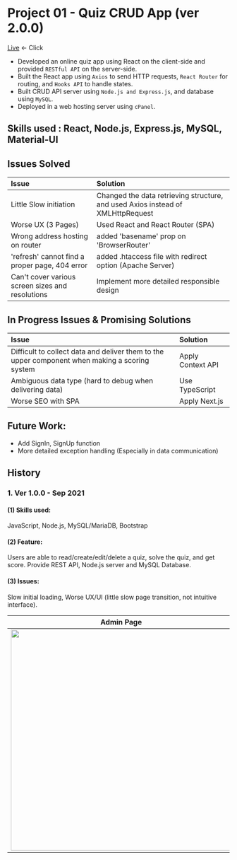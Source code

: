 # Project 01 - Quiz CRUD App (ver 2.0.0)

 [Live](https://lucaswgong.com/portfolio/01/) <- Click

 - Developed an online quiz app using React on the client-side and provided `RESTful API` on the server-side.
 - Built the React app using `Axios` to send HTTP requests, `React Router` for routing, and `Hooks API` to handle states.
 - Built CRUD API server using `Node.js and Express.js`, and database using `MySQL`.
 - Deployed in a web hosting server using `cPanel`.
 
 
 ## Skills used : React, Node.js, Express.js, MySQL, Material-UI
 
 
 ## Issues Solved
|Issue | Solution|
|:--|:--|
|Little Slow initiation | Changed the data retrieving structure, and used Axios instead of XMLHttpRequest|
|Worse UX (3 Pages) | Used React and React Router (SPA)|
|Wrong address hosting on router | added 'basename' prop on 'BrowserRouter' |
|'refresh' cannot find a proper page, 404 error | added .htaccess file with redirect option (Apache Server) |
|Can't cover various screen sizes and resolutions | Implement more detailed responsible design |
 
 
 ## In Progress Issues & Promising Solutions
|Issue | Solution|
|:--|:--|
|Difficult to collect data and deliver them to the upper component when making a scoring system | Apply Context API|
|Ambiguous data type (hard to debug when delivering data) | Use TypeScript|
|Worse SEO with SPA | Apply Next.js|


 ## Future Work: 
 
 - Add SignIn, SignUp function
 - More detailed exception handling (Especially in data communication)


 ## History

### 1. Ver 1.0.0 - Sep 2021
#### (1) Skills used: 
JavaScript, Node.js, MySQL/MariaDB, Bootstrap

#### (2) Feature: 
Users are able to read/create/edit/delete a quiz, solve the quiz, and get score. Provide REST API, Node.js server and MySQL Database. 

#### (3) Issues: 
Slow initial loading, Worse UX/UI (little slow page transition, not intuitive interface).

|Admin Page|Student Page|
|:--:|:--:|
| <img src="https://user-images.githubusercontent.com/45385949/134595623-8ae3c289-074b-4f90-83f3-fde225665de7.png" width="500"/> | <img src="https://user-images.githubusercontent.com/45385949/134595640-e2587775-9419-4b90-aab1-8d1dfe2a29f9.png" width="500"/> |

